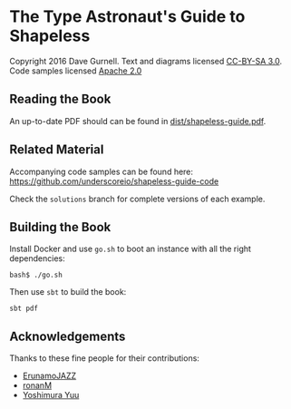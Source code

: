 # The Type Astronaut's Guide to Shapeless

Copyright 2016 Dave Gurnell.
Text and diagrams licensed [CC-BY-SA 3.0][text-license].
Code samples licensed [Apache 2.0][code-license]

## Reading the Book

An up-to-date PDF should can be found in [dist/shapeless-guide.pdf][pdf].

## Related Material

Accompanying code samples can be found here:<br>
https://github.com/underscoreio/shapeless-guide-code

Check the `solutions` branch for complete versions of each example.

## Building the Book

Install Docker and use `go.sh` to boot an instance
with all the right dependencies:

~~~
bash$ ./go.sh
~~~

Then use `sbt` to build the book:

~~~
sbt pdf
~~~

## Acknowledgements

Thanks to these fine people for their contributions:

- [ErunamoJAZZ](https://github.com/ErunamoJAZZ)
- [ronanM](https://github.com/ronanM)
- [Yoshimura Yuu](https://github.com/y-yu)

[text-license]: https://creativecommons.org/licenses/by-sa/3.0/
[code-license]: http://www.apache.org/licenses/LICENSE-2.0
[shapeless]: https://github.com/milessabin/shapeless
[pdf]: https://github.com/davegurnell/shapeless-guide/blob/develop/dist/shapeless-guide.pdf
[slides]: https://github.com/davegurnell/shapeless-guide-slides
[code]: https://github.com/davegurnell/shapeless-guide-code
